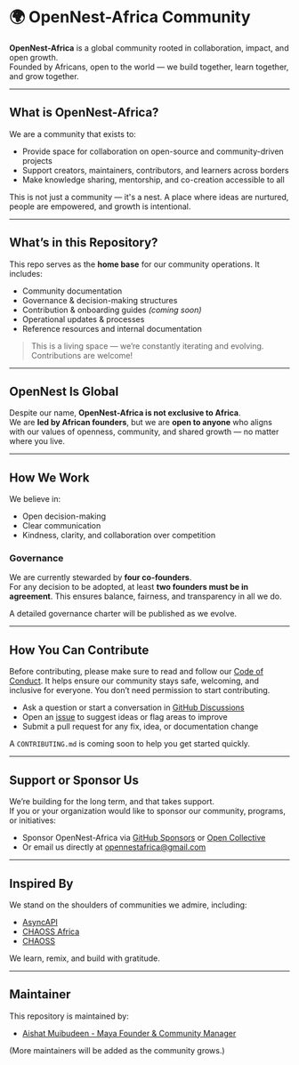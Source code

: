 # 🌍 OpenNest-Africa Community

**OpenNest-Africa** is a global community rooted in collaboration, impact, and open growth.  
Founded by Africans, open to the world — we build together, learn together, and grow together.

---

## What is OpenNest-Africa?

We are a community that exists to:

- Provide space for collaboration on open-source and community-driven projects
- Support creators, maintainers, contributors, and learners across borders
- Make knowledge sharing, mentorship, and co-creation accessible to all

This is not just a community — it's a nest. A place where ideas are nurtured, people are empowered, and growth is intentional.

---

## What’s in this Repository?

This repo serves as the **home base** for our community operations. It includes:

- Community documentation  
- Governance & decision-making structures  
- Contribution & onboarding guides *(coming soon)*  
- Operational updates & processes  
- Reference resources and internal documentation

> This is a living space — we’re constantly iterating and evolving. Contributions are welcome!

---

## OpenNest Is Global

Despite our name, **OpenNest-Africa is not exclusive to Africa**.  
We are **led by African founders**, but we are **open to anyone** who aligns with our values of openness, community, and shared growth — no matter where you live.

---

## How We Work

We believe in:
- Open decision-making  
- Clear communication  
- Kindness, clarity, and collaboration over competition  

### Governance

We are currently stewarded by **four co-founders**.  
For any decision to be adopted, at least **two founders must be in agreement**. This ensures balance, fairness, and transparency in all we do.

A detailed governance charter will be published as we evolve.

---

## How You Can Contribute

Before contributing, please make sure to read and follow our [Code of Conduct](https://github.com/open-nest-africa/website/blob/dev/CODE_OF_CONDUCT.md). It helps ensure our community stays safe, welcoming, and inclusive for everyone.
You don’t need permission to start contributing.

- Ask a question or start a conversation in [GitHub Discussions](https://github.com/open-nest-africa/community/discussions)
- Open an [issue](https://github.com/open-nest-africa/community/issues/new) to suggest ideas or flag areas to improve
- Submit a pull request for any fix, idea, or documentation change

A `CONTRIBUTING.md` is coming soon to help you get started quickly.

---

## Support or Sponsor Us

We’re building for the long term, and that takes support.  
If you or your organization would like to sponsor our community, programs, or initiatives:

- Sponsor OpenNest-Africa via [GitHub Sponsors](https://github.com/sponsors/open-nest-africa) or [Open Collective](https://opencollective.com/open-nest-africa)
- Or email us directly at opennestafrica@gmail.com

---

## Inspired By

We stand on the shoulders of communities we admire, including:

- [AsyncAPI](https://github.com/asyncapi/community)
- [CHAOSS Africa](https://github.com/chaoss/chaoss-africa)
- [CHAOSS](https://github.com/chaoss/community)
  
We learn, remix, and build with gratitude.

---

## Maintainer

This repository is maintained by:

- [Aishat Muibudeen - Maya Founder & Community Manager](https://github.com/Mayaleeeee)

(More maintainers will be added as the community grows.)
